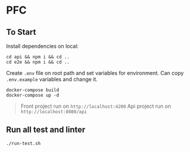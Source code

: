 # PFC

## To Start

Install dependencies on local:

```shell
cd api && npm i && cd ..
cd e2e && npm i && cd ..
```

Create `.env` file on root path and set variables for environment. Can copy `.env.example` variables and change it.

```shell
docker-compose build
docker-compose up -d
```

> Front project run on `http://localhost:4200`
> Api project run on `http://localhost:8080/api`

## Run all test and linter
```shell
./run-test.sh
```
